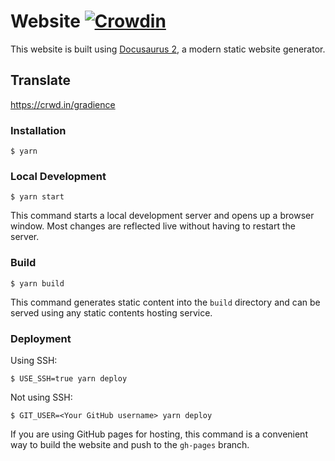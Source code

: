 # Website [![Crowdin](https://badges.crowdin.net/gradience/localized.svg)](https://crowdin.com/project/gradience)

This website is built using [Docusaurus 2](https://docusaurus.io/), a modern static website generator.

## Translate 

https://crwd.in/gradience

### Installation

```
$ yarn
```

### Local Development

```
$ yarn start
```

This command starts a local development server and opens up a browser window. Most changes are reflected live without having to restart the server.

### Build

```
$ yarn build
```

This command generates static content into the `build` directory and can be served using any static contents hosting service.

### Deployment

Using SSH:

```
$ USE_SSH=true yarn deploy
```

Not using SSH:

```
$ GIT_USER=<Your GitHub username> yarn deploy
```

If you are using GitHub pages for hosting, this command is a convenient way to build the website and push to the `gh-pages` branch.
